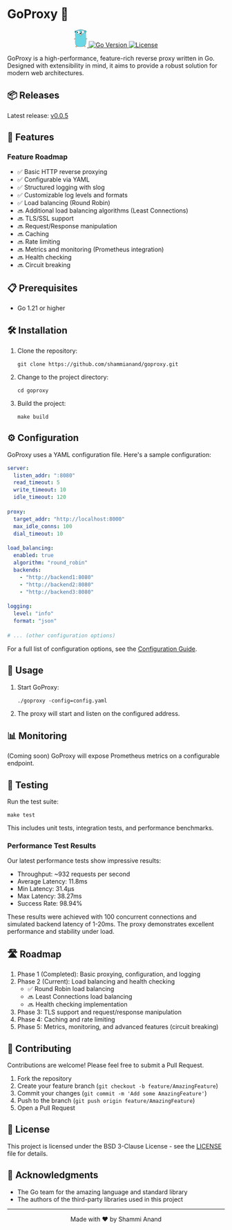 # GoProxy 🚀

<p align="center">
   <a href="#">
    <img src="https://raw.githubusercontent.com/golang-samples/gopher-vector/master/gopher.png" alt="GoProxy Gopher" width="30"/>
  </a>
  <a href="https://golang.org/doc/go1.21">
    <img src="https://img.shields.io/badge/Go-1.21+-00ADD8?style=for-the-badge&logo=go" alt="Go Version">
  </a>
  <a href="https://github.com/yourusername/goproxy/blob/main/LICENSE">
    <img src="https://img.shields.io/badge/License-BSD--3--Clause-blue?style=for-the-badge" alt="License">
  </a>
</p>

GoProxy is a high-performance, feature-rich reverse proxy written in Go. Designed with extensibility in mind, it aims to provide a robust solution for modern web architectures.

## 📦 Releases

Latest release: [v0.0.5](https://github.com/shammianand/goproxy/releases/tag/v0.0.5)

## 🌟 Features

### Feature Roadmap

- ✅ Basic HTTP reverse proxying
- ✅ Configurable via YAML
- ✅ Structured logging with slog
- ✅ Customizable log levels and formats
- ✅ Load balancing (Round Robin)
- 🔜 Additional load balancing algorithms (Least Connections)
- 🔜 TLS/SSL support
- 🔜 Request/Response manipulation
- 🔜 Caching
- 🔜 Rate limiting
- 🔜 Metrics and monitoring (Prometheus integration)
- 🔜 Health checking
- 🔜 Circuit breaking

## 📋 Prerequisites

- Go 1.21 or higher

## 🛠 Installation

1. Clone the repository:
   ```
   git clone https://github.com/shammianand/goproxy.git
   ```
2. Change to the project directory:
   ```
   cd goproxy
   ```
3. Build the project:
   ```
   make build
   ```

## ⚙ Configuration

GoProxy uses a YAML configuration file. Here's a sample configuration:

```yaml
server:
  listen_addr: ":8080"
  read_timeout: 5
  write_timeout: 10
  idle_timeout: 120

proxy:
  target_addr: "http://localhost:8000"
  max_idle_conns: 100
  dial_timeout: 10

load_balancing:
  enabled: true
  algorithm: "round_robin"
  backends:
    - "http://backend1:8080"
    - "http://backend2:8080"
    - "http://backend3:8080"

logging:
  level: "info"
  format: "json"

# ... (other configuration options)
```

For a full list of configuration options, see the [Configuration Guide](docs/configuration.md).

## 🚀 Usage

1. Start GoProxy:
   ```
   ./goproxy -config=config.yaml
   ```
2. The proxy will start and listen on the configured address.

## 📊 Monitoring

(Coming soon) GoProxy will expose Prometheus metrics on a configurable endpoint.

## 🧪 Testing

Run the test suite:

```
make test
```

This includes unit tests, integration tests, and performance benchmarks.

### Performance Test Results

Our latest performance tests show impressive results:

- Throughput: ~932 requests per second
- Average Latency: 11.8ms
- Min Latency: 31.4µs
- Max Latency: 38.27ms
- Success Rate: 98.94%

These results were achieved with 100 concurrent connections and simulated backend latency of 1-20ms. The proxy demonstrates excellent performance and stability under load.

## 🛣 Roadmap

1. Phase 1 (Completed): Basic proxying, configuration, and logging
2. Phase 2 (Current): Load balancing and health checking
   - ✅ Round Robin load balancing
   - 🔜 Least Connections load balancing
   - 🔜 Health checking implementation
3. Phase 3: TLS support and request/response manipulation
4. Phase 4: Caching and rate limiting
5. Phase 5: Metrics, monitoring, and advanced features (circuit breaking)

## 🤝 Contributing

Contributions are welcome! Please feel free to submit a Pull Request.

1. Fork the repository
2. Create your feature branch (`git checkout -b feature/AmazingFeature`)
3. Commit your changes (`git commit -m 'Add some AmazingFeature'`)
4. Push to the branch (`git push origin feature/AmazingFeature`)
5. Open a Pull Request

## 📜 License

This project is licensed under the BSD 3-Clause License - see the [LICENSE](LICENSE) file for details.

## 👏 Acknowledgments

- The Go team for the amazing language and standard library
- The authors of the third-party libraries used in this project

---

<p align="center">
  Made with ❤️ by Shammi Anand
</p>
